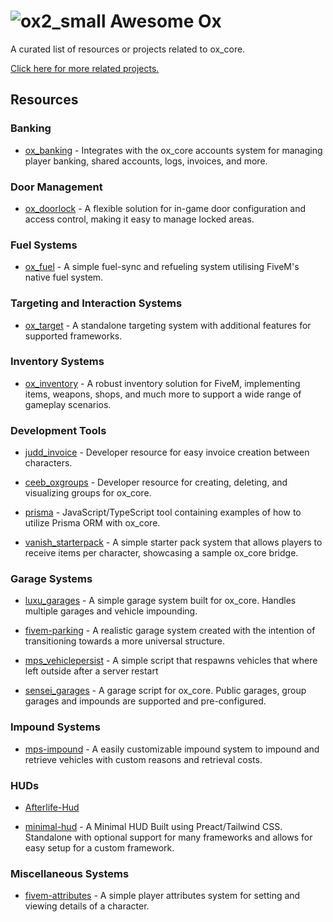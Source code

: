 # ![ox2_small](https://github.com/user-attachments/assets/4e24e743-58a6-4aec-ad72-19636f77841a) Awesome Ox

A curated list of resources or projects related to ox_core.

[Click here for more related projects.](https://github.com/topics/ox-core)

## Resources

### Banking

- [ox_banking](https://github.com/overextended/ox_banking) - Integrates with the ox_core accounts system for managing player banking, shared accounts, logs, invoices, and more.

### Door Management

- [ox_doorlock](https://github.com/overextended/ox_doorlock) - A flexible solution for in-game door configuration and access control, making it easy to manage locked areas.

### Fuel Systems

- [ox_fuel](https://github.com/overextended/ox_fuel) - A simple fuel-sync and refueling system utilising FiveM's native fuel system.

### Targeting and Interaction Systems

- [ox_target](https://github.com/overextended/ox_target) - A standalone targeting system with additional features for supported frameworks.

### Inventory Systems

- [ox_inventory](https://github.com/overextended/ox_inventory) - A robust inventory solution for FiveM, implementing items, weapons, shops, and much more to support a wide range of gameplay scenarios.

### Development Tools

- [judd_invoice](https://github.com/juddisjudd/judd_invoice) - Developer resource for easy invoice creation between characters.

- [ceeb_oxgroups](https://github.com/CeebDev/ceeb_oxgroups) - Developer resource for creating, deleting, and visualizing groups for ox_core.

- [prisma](https://github.com/arlofonseca/prisma) - JavaScript/TypeScript tool containing examples of how to utilize Prisma ORM with ox_core.

- [vanish_starterpack](https://github.com/vanishdevs/vanish_starterpack) - A simple starter pack system that allows players to receive items per character, showcasing a sample ox_core bridge.

### Garage Systems

- [luxu_garages](https://github.com/luxu-gg/luxu_garages_ox) - A simple garage system built for ox_core. Handles multiple garages and vehicle impounding.

- [fivem-parking](https://github.com/arlofonseca/fivem-parking) - A realistic garage system created with the intention of transitioning towards a more universal structure.

- [mps_vehiclepersist](https://github.com/Maximus7474/mps_vehiclepersist) - A simple script that respawns vehicles that where left outside after a server restart

- [sensei_garages](https://github.com/MauroNr1/sensei_garages) - A garage script for ox_core. Public garages, group garages and impounds are supported and pre-configured.

### Impound Systems

- [mps-impound](https://github.com/Maximus7474/mps-impound-4-oxcore) - A easily customizable impound system to impound and retrieve vehicles with custom reasons and retrieval costs.

### HUDs

- [Afterlife-Hud](https://github.com/AfterLifeStudio/Afterlife-Hud)

- [minimal-hud](https://github.com/ThatMadCap/minimal-hud) - A Minimal HUD Built using Preact/Tailwind CSS. Standalone with optional support for many frameworks and allows for easy setup for a custom framework.

### Miscellaneous Systems

- [fivem-attributes](https://github.com/arlofonseca/fivem-attributes) - A simple player attributes system for setting and viewing details of a character.
